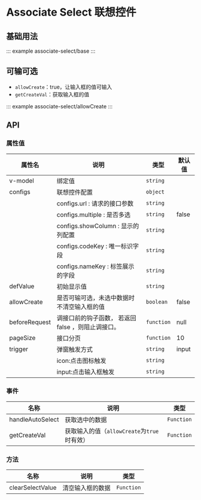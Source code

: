 <!--
 * @Description:
 * @Date: 2024-07-16 13:49:04
 * @LastEditTime: 2024-10-30 16:28:07
-->

# Associate Select 联想控件

## 基础用法

::: example
associate-select/base
:::

## 可输可选

- `allowCreate`：true，让输入框的值可输入
- `getCreateVal`：获取输入框的值

::: example
associate-select/allowCreate
:::

## API

### 属性值

<div class="doc-table column4">

| 属性名        | 说明                                               | 类型       | 默认值 |
| ------------- | -------------------------------------------------- | ---------- | ------ |
| v-model       | 绑定值                                   | `string`   |        |
| configs       | 联想控件配置                                       | `object`   |        |
|               | configs.url : 请求的接口参数                       | `string`   |        |
|               | configs.multiple : 是否多选                        | `string`   | false  |
|               | configs.showColumn : 显示的列配置                  | `string`   |        |
|               | configs.codeKey : 唯一标识字段                     | `string`   |        |
|               | configs.nameKey : 标签展示的字段                   | `string`   |        |
| defValue      | 初始显示值                                         | `string`   |        |
| allowCreate   | 是否可输可选，未选中数据时不清空输入框的值         | `boolean`  | false  |
| beforeRequest | 调接口前的钩子函数， 若返回 false ，则阻止调接口。 | `function` | null   |
| pageSize      | 接口分页                                           | `function` | 10     |
| trigger       | 弹窗触发方式                                       | `string`   | input   |
|               | icon:点击图标触发                                  | `string`   |        |
|               | input:点击输入框触发                               | `string`   |        |

</div>

### 事件

<div class="doc-table column3">

| 名称             | 说明                                        | 类型       |
| ---------------- | ------------------------------------------- | ---------- |
| handleAutoSelect | 获取选中的数据                              | `Function` |
| getCreateVal     | 获取输入的值（`allowCreate`为`true`时有效） | `Function` |

</div>

### 方法

<div class="doc-table column3">

| 名称             | 说明             | 类型       |
| ---------------- | ---------------- | ---------- |
| clearSelectValue | 清空输入框的数据 | `Function` |

</div>
